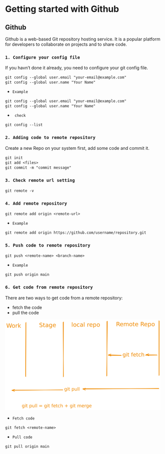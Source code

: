# Getting started with Github

## Github
Github is a web-based Git repository hosting service. It is a popular platform for developers to collaborate on projects and to share code.


### `1. Configure your config file`
If you havn’t done it already, you need to configure your git config file.
```
git config --global user.email "your-email@example.com"
git config --global user.name "Your Name"
```
- `Example`

```
git config --global user.email "your-email@example.com"
git config --global user.name "Your Name"
```
- ` check`
```
git config --list
```

### `2. Adding code to remote repository`

Create a new Repo on your system first, add some code and commit it.

```
git init
git add <files>
git commit -m "commit message"
```
### `3. Check remote url setting`
```
git remote -v
```

### `4. Add remote repository`
```
git remote add origin <remote-url>
```
- `Example`
```
git remote add origin https://github.com/username/repository.git
```

### `5. Push code to remote repository`
```
git push <remote-name> <branch-name>
```
- `Example`
```
git push origin main
```

### `6. Get code from remote repository`

There are two ways to get code from a remote repository:

- fetch the code
- pull the code

![](https://github.com/abrahimcse/devops-resources/blob/main/Git%20%26%20GitHub/Images/pullfetch.png)

- `Fetch code`
```
git fetch <remote-name>
```
- `Pull code`
```
git pull origin main
```
